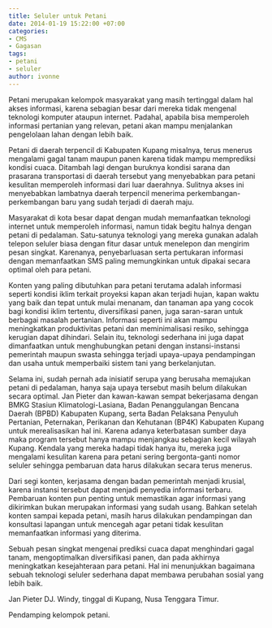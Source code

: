 ```yaml
---
title: Seluler untuk Petani
date: 2014-01-19 15:22:00 +07:00
categories:
- CMS
- Gagasan
tags:
- petani
- seluler
author: ivonne
---
```


Petani merupakan kelompok masyarakat yang masih tertinggal dalam hal akses informasi, karena sebagian besar dari mereka tidak mengenal teknologi komputer ataupun internet. Padahal, apabila bisa memperoleh informasi pertanian yang relevan, petani akan mampu menjalankan pengelolaan lahan dengan lebih baik.

Petani di daerah terpencil di Kabupaten Kupang misalnya, terus menerus mengalami gagal tanam maupun panen karena tidak mampu memprediksi kondisi cuaca. Ditambah lagi dengan buruknya kondisi sarana dan prasarana transportasi di daerah tersebut yang menyebabkan para petani kesulitan memperoleh informasi dari luar daerahnya. Sulitnya akses ini menyebabkan lambatnya daerah terpencil menerima perkembangan-perkembangan baru yang sudah terjadi di daerah maju.

Masyarakat di kota besar dapat dengan mudah memanfaatkan teknologi internet untuk memperoleh informasi, namun tidak begitu halnya dengan petani di pedalaman. Satu-satunya teknologi yang mereka gunakan adalah telepon seluler biasa dengan fitur dasar untuk menelepon dan mengirim pesan singkat. Karenanya, penyebarluasan serta pertukaran informasi dengan memanfaatkan SMS paling memungkinkan untuk dipakai secara optimal oleh para petani.

Konten yang paling dibutuhkan para petani terutama adalah informasi seperti kondisi iklim terkait proyeksi kapan akan terjadi hujan, kapan waktu yang baik dan tepat untuk mulai menanam, dan tanaman apa yang cocok bagi kondisi iklim tertentu, diversifikasi panen, juga saran-saran untuk berbagai masalah pertanian. Informasi seperti ini akan mampu meningkatkan produktivitas petani dan meminimalisasi resiko, sehingga kerugian dapat dihindari. Selain itu, teknologi sederhana ini juga dapat dimanfaatkan untuk menghubungkan petani dengan instansi-instansi pemerintah maupun swasta sehingga terjadi upaya-upaya pendampingan dan usaha untuk memperbaiki sistem tani yang berkelanjutan.

Selama ini, sudah pernah ada inisiatif serupa yang berusaha memajukan petani di pedalaman, hanya saja upaya tersebut masih belum dilakukan secara optimal. Jan Pieter dan kawan-kawan sempat bekerjasama dengan BMKG Stasiun Klimatologi-Lasiana, Badan Penanggulangan Bencana Daerah (BPBD) Kabupaten Kupang, serta  Badan Pelaksana Penyuluh Pertanian, Peternakan, Perikanan dan Kehutanan (BP4K) Kabupaten Kupang untuk merealisasikan hal ini. Karena adanya keterbatasan sumber daya maka program tersebut hanya mampu menjangkau sebagian kecil wilayah Kupang. Kendala yang mereka hadapi tidak hanya itu, mereka juga mengalami kesulitan karena para petani sering bergonta-ganti nomor seluler sehingga pembaruan data harus dilakukan secara terus menerus.

Dari segi konten, kerjasama dengan badan pemerintah menjadi krusial, karena instansi tersebut dapat menjadi penyedia informasi terbaru. Pembaruan konten pun penting untuk memastikan agar informasi yang dikirimkan bukan merupakan informasi yang sudah usang. Bahkan setelah konten sampai kepada petani, masih harus dilakukan pendampingan dan konsultasi lapangan untuk mencegah agar petani tidak kesulitan memanfaatkan informasi yang diterima.

Sebuah pesan singkat mengenai prediksi cuaca dapat menghindari gagal tanam, mengoptimalkan diversifikasi panen, dan pada akhirnya meningkatkan kesejahteraan para petani. Hal ini menunjukkan bagaimana sebuah teknologi seluler sederhana dapat membawa perubahan sosial yang lebih baik.

Jan Pieter DJ. Windy, tinggal di Kupang, Nusa Tenggara Timur.

Pendamping kelompok petani.